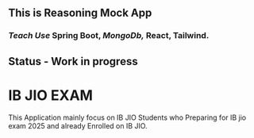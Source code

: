 ## This is Reasoning Mock App
### *Teach Use* **Spring Boot,** **MongoDb*,* **React,** **Tailwind.**
## Status - **Work in progress**

<h1>IB JIO EXAM</h1> 
<div>
  <p align="centre">
This Application mainly focus on IB JIO Students who Preparing for IB jio exam 2025 and already Enrolled on IB JIO.
  </p>
</div>
